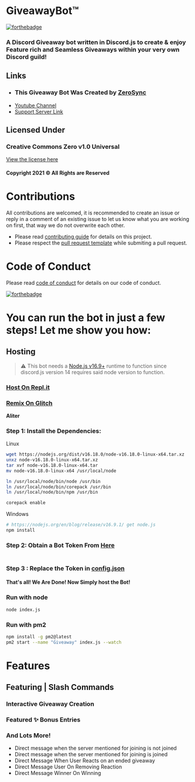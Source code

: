 # GiveawayBot™

[![forthebadge](https://forthebadge.com/images/badges/made-with-javascript.svg)](https://forthebadge.com)

### A Discord Giveaway bot written in Discord.js to create & enjoy Feature rich and Seamless Giveaways within your very own Discord guild!

## Links

- ### This Giveaway Bot Was Created by [ZeroSync](https://youtube.com/c/ZeroSync/)
- [Youtube Channel](https://www.youtube.com/c/ZeroSync)
- [Support Server Link](https://discord.gg/ARu4hr6hJw)

## Licensed Under

### Creative Commons Zero v1.0 Universal

[View the license here](https://github.com/ZeroDiscord/Giveaway/blob/master/LICENSE)

#### Copyright 2021 © All Rights are Reserved

# Contributions

All contributions are welcomed, it is recommended to create an issue or reply in a comment of an existing issue to let us know what you are working on first, that way we do not overwrite each other.

- Please read [contributing guide](.github/CONTRIBUTING.md) for details on this project.
- Please respect the [pull request template](.github/PULL_REQUEST_TEMPLATE/pull_request_template.md) while submiting a pull request.

# Code of Conduct

Please read [code of conduct](.github/CODE_OF_CONDUCT.md) for details on our code of conduct.

[![forthebadge](https://forthebadge.com/images/badges/it-works-why.svg)](https://forthebadge.com)

# You can run the bot in just a few steps! Let me show you how:

## Hosting

> ⚠ This bot needs a [Node.js v16.9+](https://nodejs.org/en/blog/release/v16.9.0/) runtime to function since discord.js version 14 requires said node version to function.

### [Host On Repl.it](https://repl.it/github/ZeroDiscord/Giveaway)

### [Remix On Glitch](https://glitch.com/edit/#!/import/github/ZeroDiscord/Giveaway)

**Aliter**

### Step 1: Install the Dependencies:

Linux

```sh
wget https://nodejs.org/dist/v16.18.0/node-v16.18.0-linux-x64.tar.xz
unxz node-v16.18.0-linux-x64.tar.xz
tar xvf node-v16.18.0-linux-x64.tar
mv node-v16.18.0-linux-x64 /usr/local/node

ln /usr/local/node/bin/node /usr/bin
ln /usr/local/node/bin/corepack /usr/bin
ln /usr/local/node/bin/npm /usr/bin

corepack enable
```

Windows

```sh
# https://nodejs.org/en/blog/release/v16.9.1/ get node.js
npm install
```

### Step 2: Obtain a Bot Token From [Here](https://discord.com/developers) <br> <br>

### Step 3 : Replace the Token in [config.json](https://github.com/ZeroDiscord/Giveaway/blob/master/config.json) <br>

#### That's all! We Are Done! Now Simply host the Bot!

### Run with node

```sh
node index.js
```

### Run with pm2

```sh
npm install -g pm2@latest
pm2 start --name "Giveaway" index.js --watch
```

# Features

## Featuring | Slash Commands

### Interactive Giveaway Creation

### Featured ✨ Bonus Entries

### And Lots More!

- Direct message when the server mentioned for joining is not joined
- Direct message when the server mentioned for joining is joined
- Direct Message When User Reacts on an ended giveaway
- Direct Message User On Removing Reaction
- Direct Message Winner On Winning
